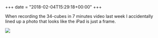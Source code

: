 +++
date = "2018-02-04T15:29:18+00:00"
+++

When recording the 34-cubes in 7 minutes video last week I accidentally lined up a photo that looks like the iPad is just a frame.

![](/uploads/2018/02/04/cubing.jpg)